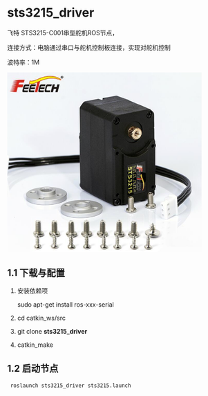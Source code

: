 
# sts3215_driver

飞特 STS3215-C001串型舵机ROS节点，

连接方式：电脑通过串口与舵机控制板连接，实现对舵机控制

波特率：1M

<img src="reference/sts3215.png" alt="sts3215" style="zoom:60%;" />

 ## 1.1 下载与配置

 1. 安装依赖项

    sudo apt-get install ros-xxx-serial
    
 2. cd catkin_ws/src

 3. git clone  **sts3215_driver**

 4. catkin_make

 ## 1.2 启动节点

     roslaunch sts3215_driver sts3215.launch

